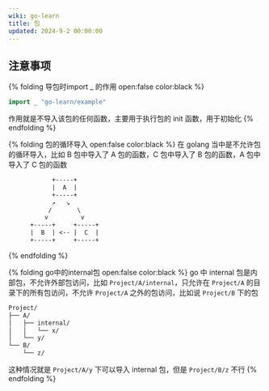 ```yaml
---
wiki: go-learn
title: 包
updated: 2024-9-2 00:00:00
---
```


## 注意事项

{% folding 导包时import _ 的作用 open:false color:black %}

```go
import _ "go-learn/example"
```

作用就是不导入该包的任何函数，主要用于执行包的 init 函数，用于初始化
{% endfolding %}

{% folding 包的循环导入 open:false color:black %}
在 golang 当中是不允许包的循环导入，比如 B 包中导入了 A 包的函数，C 包中导入了 B 包的函数，A 包中导入了 C 包的函数

```txt
            +-----+
            |  A  |
            +-----+
            ↗   ↘
           /       \
          v         v
      +-----+     +-----+
      |  B  | <-- |  C  |
      +-----+     +-----+
```

{% endfolding %}

{% folding go中的internal包 open:false color:black %}
go 中 internal 包是内部包，不允许外部包访问，比如 `Project/A/internal`，只允许在 `Project/A` 的目录下的所有包访问，不允许 `Project/A` 之外的包访问，比如说 `Project/B` 下的包

```txt
Project/
├── A/
│   ├── internal/
│   │   └── x/
│   └── y/
└── B/
    └── z/
```

这种情况就是 `Project/A/y` 下可以导入 internal 包，但是 `Project/B/z` 不行
{% endfolding %}
